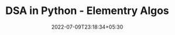---
title: "DSA in Python - Elementry Algos"
date: 2022-07-09T23:18:34+05:30
draft: false
cover: 
    image: blog/dsa/elementary.jpg
    alt: elementary
    caption: Learn Elementary Algorithms in Python
tags: ["DSA-Python"] 

---